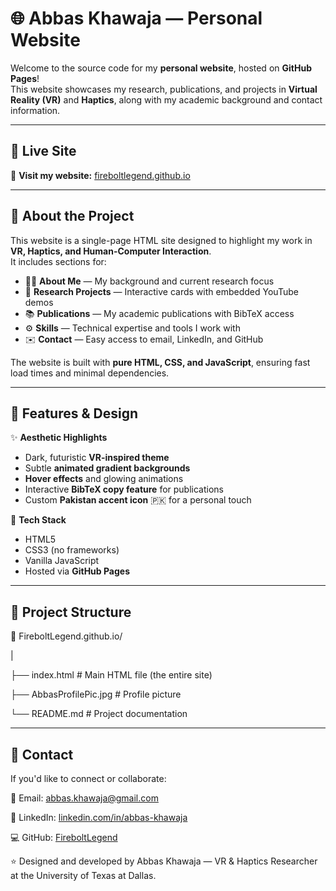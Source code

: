 # 🌐 Abbas Khawaja — Personal Website

Welcome to the source code for my **personal website**, hosted on **GitHub Pages**!  
This website showcases my research, publications, and projects in **Virtual Reality (VR)** and **Haptics**, along with my academic background and contact information.

---

## 🚀 Live Site

🔗 **Visit my website:** [fireboltlegend.github.io](https://fireboltlegend.github.io)

---

## 🧠 About the Project

This website is a single-page HTML site designed to highlight my work in **VR, Haptics, and Human-Computer Interaction**.  
It includes sections for:

- 🧍‍♂️ **About Me** — My background and current research focus  
- 🧪 **Research Projects** — Interactive cards with embedded YouTube demos  
- 📚 **Publications** — My academic publications with BibTeX access  
- ⚙️ **Skills** — Technical expertise and tools I work with  
- ✉️ **Contact** — Easy access to email, LinkedIn, and GitHub

The website is built with **pure HTML, CSS, and JavaScript**, ensuring fast load times and minimal dependencies.

---

## 🎨 Features & Design

✨ **Aesthetic Highlights**
- Dark, futuristic **VR-inspired theme**
- Subtle **animated gradient backgrounds**
- **Hover effects** and glowing animations
- Interactive **BibTeX copy feature** for publications
- Custom **Pakistan accent icon** 🇵🇰 for a personal touch  

🧩 **Tech Stack**
- HTML5  
- CSS3 (no frameworks)  
- Vanilla JavaScript  
- Hosted via **GitHub Pages**

---

## 📂 Project Structure
📁 FireboltLegend.github.io/

|

├── index.html            # Main HTML file (the entire site)

├── AbbasProfilePic.jpg   # Profile picture

└── README.md             # Project documentation

---

## 👋 Contact

If you'd like to connect or collaborate:

📧 Email: abbas.khawaja@gmail.com

💼 LinkedIn: [linkedin.com/in/abbas-khawaja](linkedin.com/in/abbas-khawaja)

💻 GitHub: [FireboltLegend](https://github.com/FireboltLegend)

⭐ Designed and developed by Abbas Khawaja — VR & Haptics Researcher at the University of Texas at Dallas.

